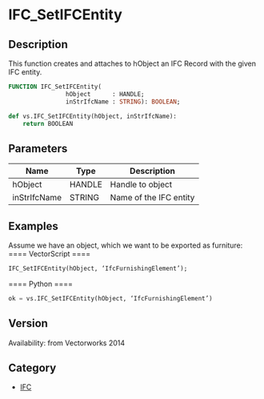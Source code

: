 # IFC_SetIFCEntity

## Description
This function creates and attaches to hObject an IFC Record with the given IFC entity.

```pascal
FUNCTION IFC_SetIFCEntity(
				hObject      : HANDLE;
				inStrIfcName : STRING): BOOLEAN;
```

```python
def vs.IFC_SetIFCEntity(hObject, inStrIfcName):
    return BOOLEAN
```

## Parameters
|Name|Type|Description|
|---|---|---|
|hObject|HANDLE|Handle to object|
|inStrIfcName|STRING|Name of the IFC entity|

## Examples
Assume we have an object, which we want to be exported as furniture:
==== VectorScript ====
```pascal
IFC_SetIFCEntity(hObject, ‘IfcFurnishingElement’);
```
==== Python ====
```python
ok = vs.IFC_SetIFCEntity(hObject, ‘IfcFurnishingElement’)
```

## Version
Availability: from Vectorworks 2014

## Category
* [IFC](../Categories/IFC.md)
